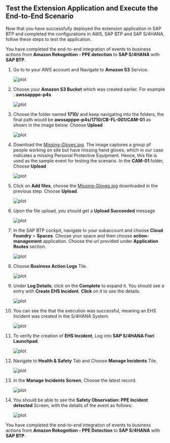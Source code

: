 ## Test the Extension Application and Execute the End-to-End Scenario

Now that you have successfully deployed the extension application in SAP BTP and completed the configurations in AWS, SAP BTP and SAP S/4HANA, follow these steps to test the application.



You have completed the end-to-end integration of events to business actions from **Amazon Rekognition - PPE detection** to **SAP S/4HANA** with **SAP BTP**.

1. Go to to your AWS account and Navigate to **Amazon S3** Service.

    ![plot](./images/S3Search.png)

2. Choose your **Amazon S3 Bucket** which was created earlier.  For example : **awssapppe-p4s** 

    ![plot](./images/S3Bucket.png)

3. Choose the folder named **1710/** and keep navigating into the folders, the final path would be **awssapppe-p4s/1710/CB-FL-001/CAM-01** as shown in the image below. Choose **Upload**

    ![plot](./images/S3CAMFolder.png)

4. Download the [Missing-Gloves.jpg](Missing-Gloves.jpg). The image captures a group pf people working on site but have missing hand gloves, which in our case indicates a missing Personal Protective Equipment. Hence, this file is used as the sample event for testing the scenario.
In the **CAM-01** folder, Choose **Upload**

    ![plot](./images/S3Upload.png)

5. Click on **Add files**, choose the [Missing-Gloves.jpg](Missing-Gloves.jpg) downloaded in the previous step. Choose **Upload**.

    ![plot](./images/AddFile.png)

6. Upon the file upload, you should get a **Upload Succeeded** message

    ![plot](./images/FileAdded.png)

7. In the SAP BTP cockpit, navigate to your subaccount and choose **Cloud Foundry** > **Spaces**. Choose your space and then choose **action-management** application. Choose the url provided under **Application Routes** section.

    ![plot](./images/action-management-url.png)

8. Choose **Business Action Logs** Tile.

    ![plot](./images/LogTile.png)

9. Under **Log Details**, click on the **Complete** to expand it. You should see a entry with **Create EHS Incident**. **Click** on it to see the details.

    ![plot](./images/CheckLogs.png)

10. You can see the that the execution was successful, meaning an EHS Incident was created in the S/4HANA System.

    ![plot](./images/ActionSuccessfulLog.png)

11. To verify the creation of **EHS Incident**, Log into **SAP S/4HANA Fiori Launchpad**.

    ![plot](./images/S4LOGIN.png)


12. Navigate to **Health & Safety** Tab and Choose **Manage Incidents** Tile.

    ![plot](./images/ManageIncident.png)

13. In the **Manage Incidents Screen**, Choose the latest record.

    ![plot](./images/ChooseObservation.png)

14. You should be able to see the **Safety Observation: PPE Incident detected** Screen, with the details of the event as follows:

    ![plot](./images/SafeObservationCreated.png)


You have completed the end-to-end integration of events to business actions from **Amazon Rekognition - PPE Detection** to **SAP S/4HANA** with **SAP BTP**.


